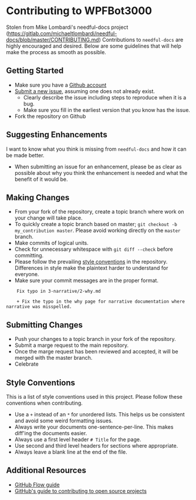 # Contributing to WPFBot3000

Stolen from Mike Lombardi's needful-docs project (https://gitlab.com/michaeltlombardi/needful-docs/blob/master/CONTRIBUTING.md)
Contributions to `needful-docs` are highly encouraged and desired.
Below are some guidelines that will help make the process as smooth as possible.

## Getting Started
+ Make sure you have a [Github account](https://github.com/join)
+ [Submit a new issue](https://github.com/MikeShepard/WPFBot3000/issues/new), assuming one does not already exist.
  + Clearly describe the issue including steps to reproduce when it is a bug.
  + Make sure you fill in the earliest version that you know has the issue.
+ Fork the repository on Github

## Suggesting Enhancements
I want to know what you think is missing from `needful-docs` and how it can be made better.

+ When submitting an issue for an enhancement, please be as clear as possible about why you think the enhancement is needed and what the benefit of it would be.

## Making Changes
+ From your fork of the repository, create a topic branch where work on your change will take place.
+ To quickly create a topic branch based on master; `git checkout -b my_contribution master`. Please avoid working directly on the `master` branch.
+ Make commits of logical units.
+ Check for unnecessary whitespace with `git diff --check` before committing.
+ Please follow the prevailing [style conventions](#style-conventions) in the repository.
Differences in style make the plaintext harder to understand for everyone.
+ Make sure your commit messages are in the proper format.

````
    Fix typo in 3-narrative/2-why.md

    + Fix the typo in the why page for narrative documentation where narrative was misspelled.
````

## Submitting Changes
+ Push your changes to a topic branch in your fork of the repository.
+ Submit a marge request to the main repository.
+ Once the marge request has been reviewed and accepted, it will be merged with the master branch.
+ Celebrate

## Style Conventions
This is a list of style conventions used in this project.
Please follow these conventions when contributing.

+ Use a `+` instead of an `*` for unordered lists.
This helps us be consistent and avoid some weird formatting issues.
+ Always write your documents one-sentence-per-line.
This makes diff'ing the documents easier.
+ Always use a first level header `# Title` for the page.
+ Use second and third level headers for sections where appropriate.
+ Always leave a blank line at the end of the file.

## Additional Resources
* [GitHub Flow guide](https://docs.gitlab.com/ee/workflow/gitlab_flow.html)
* [GitHub's guide to contributing to open source projects](https://guides.github.com/activities/contributing-to-open-source/)
